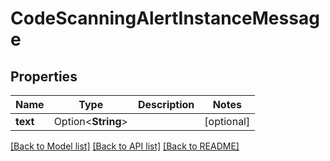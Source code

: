 # CodeScanningAlertInstanceMessage

## Properties

Name | Type | Description | Notes
------------ | ------------- | ------------- | -------------
**text** | Option<**String**> |  | [optional]

[[Back to Model list]](../README.md#documentation-for-models) [[Back to API list]](../README.md#documentation-for-api-endpoints) [[Back to README]](../README.md)


